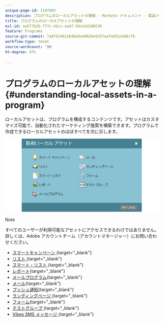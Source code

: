 ```yaml
---
unique-page-id: 1147093
description: プログラムのローカルアセットの理解 - Marketo ドキュメント - 製品ドキュメント
title: プログラムのローカルアセットの理解
exl-id: aa577b2b-f77c-41cc-aa47-59ce2d189530
feature: Programs
source-git-commit: 7a8f5146126d6e8a4902be9337eef4d51e108cf0
workflow-type: tm+mt
source-wordcount: '96'
ht-degree: 67%

---
```


# プログラムのローカルアセットの理解 {#understanding-local-assets-in-a-program}

ローカルアセットは、プログラムを構成するコンテンツです。アセットはカスタマイズ可能で、自動化されたマーケティング施策を構築できます。プログラムで作成できるローカルアセットのほぼすべてを次に示します。

![](assets/one.png)

>[!NOTE]
>
>すべてのユーザーが利用可能なアセットにアクセスできるわけではありません。 詳しくは、Adobe アカウントチーム（アカウントマネージャー）にお問い合わせください。

* [ スマートキャンペーン ](/help/marketo/product-docs/core-marketo-concepts/smart-campaigns/creating-a-smart-campaign/understanding-batch-and-trigger-smart-campaigns.md){target="_blank"}
* [ リスト ](/help/marketo/product-docs/core-marketo-concepts/smart-lists-and-static-lists/static-lists/understanding-static-lists.md){target="_blank"}
* [ スマート・リスト ](/help/marketo/product-docs/core-marketo-concepts/smart-lists-and-static-lists/creating-a-smart-list/create-a-smart-list.md){target="_blank"}
* [レポート](/help/marketo/product-docs/reporting/basic-reporting/report-types/report-type-overview.md){target="_blank"}
* [メールプログラム](/help/marketo/product-docs/email-marketing/email-programs/creating-an-email-program/understanding-email-programs.md){target="_blank"}
* [メール](/help/marketo/product-docs/email-marketing/email-programs/email-program-actions/create-an-email-for-an-email-program.md){target="_blank"}
* [プッシュ通知](/help/marketo/product-docs/mobile-marketing/push-notifications/understanding-push-notifications.md){target="_blank"}
* [ ランディングページ ](/help/marketo/product-docs/demand-generation/landing-pages/understanding-landing-pages/understanding-free-form-vs-guided-landing-pages.md){target="_blank"}
* [フォーム](/help/marketo/product-docs/demand-generation/forms/creating-a-form/create-a-form.md){target="_blank"}
* [ テストグループ ](/help/marketo/product-docs/demand-generation/landing-pages/understanding-landing-pages/landing-page-test-groups.md){target="_blank"}
* [Vibes SMS メッセージ ](/help/marketo/product-docs/mobile-marketing/vibes-sms-messages/create-an-sms-message.md){target="_blank"}

